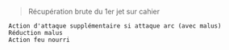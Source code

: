> Récupération brute du 1er jet sur cahier
```
Action d'attaque supplémentaire si attaque arc (avec malus)
Réduction malus
Action feu nourri
```
